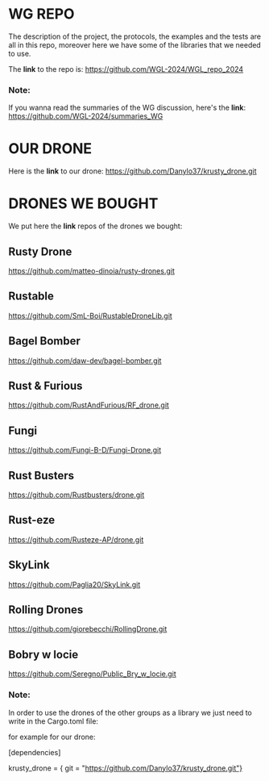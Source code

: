 # WG REPO
The description of the project, the protocols, the examples and the tests are all in this repo, moreover here we have some of the libraries that we needed to use.

The **link** to the repo is: https://github.com/WGL-2024/WGL_repo_2024

### Note: 
If you wanna read the summaries of the WG discussion, here's the **link**: https://github.com/WGL-2024/summaries_WG

# OUR DRONE
Here is the **link** to our drone:
https://github.com/Danylo37/krusty_drone.git


# DRONES WE BOUGHT
We put here the **link** repos of the drones we bought:

## Rusty Drone
https://github.com/matteo-dinoia/rusty-drones.git
## Rustable
https://github.com/SmL-Boi/RustableDroneLib.git
## Bagel Bomber
https://github.com/daw-dev/bagel-bomber.git
## Rust & Furious
https://github.com/RustAndFurious/RF_drone.git
## Fungi
https://github.com/Fungi-B-D/Fungi-Drone.git
## Rust Busters
https://github.com/Rustbusters/drone.git
## Rust-eze
https://github.com/Rusteze-AP/drone.git
## SkyLink
https://github.com/Paglia20/SkyLink.git
## Rolling Drones
https://github.com/giorebecchi/RollingDrone.git
## Bobry w locie
https://github.com/Seregno/Public_Bry_w_locie.git

### Note:
In order to use the drones of the other groups as
a library we just need to write in the Cargo.toml file:

for example for our drone:

[dependencies]

krusty_drone = { git = "https://github.com/Danylo37/krusty_drone.git"}

